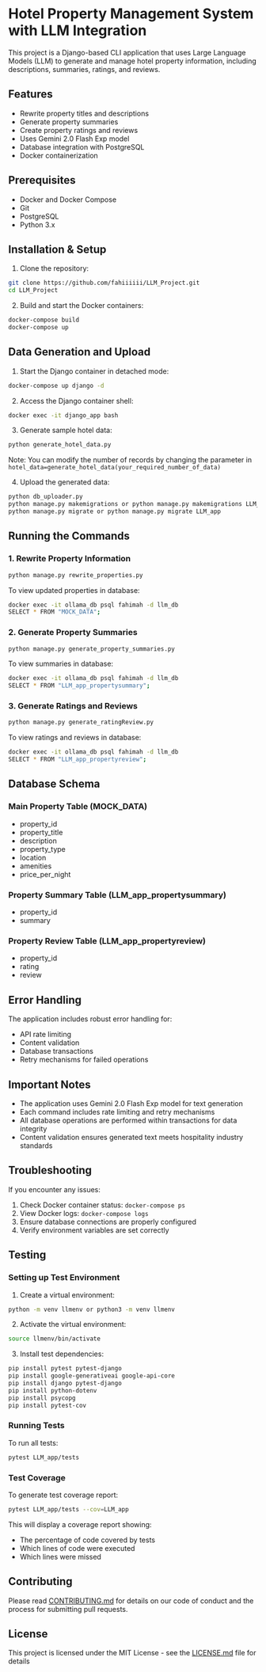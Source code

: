 # Hotel Property Management System with LLM Integration

This project is a Django-based CLI application that uses Large Language Models (LLM) to generate and manage hotel property information, including descriptions, summaries, ratings, and reviews.

## Features

- Rewrite property titles and descriptions
- Generate property summaries
- Create property ratings and reviews
- Uses Gemini 2.0 Flash Exp model
- Database integration with PostgreSQL
- Docker containerization

## Prerequisites

- Docker and Docker Compose
- Git
- PostgreSQL
- Python 3.x

## Installation & Setup

1. Clone the repository:
```bash
git clone https://github.com/fahiiiiii/LLM_Project.git
cd LLM_Project
```

2. Build and start the Docker containers:
```bash
docker-compose build
docker-compose up
```

## Data Generation and Upload

1. Start the Django container in detached mode:
```bash
docker-compose up django -d
```

2. Access the Django container shell:
```bash
docker exec -it django_app bash
```

3. Generate sample hotel data:
```bash
python generate_hotel_data.py
```
Note: You can modify the number of records by changing the parameter in `hotel_data=generate_hotel_data(your_required_number_of_data)`

4. Upload the generated data:
```bash
python db_uploader.py
python manage.py makemigrations or python manage.py makemigrations LLM_app
python manage.py migrate or python manage.py migrate LLM_app

```

## Running the Commands

### 1. Rewrite Property Information
```bash
python manage.py rewrite_properties.py
```

To view updated properties in database:
```bash
docker exec -it ollama_db psql fahimah -d llm_db
SELECT * FROM "MOCK_DATA";
```

### 2. Generate Property Summaries
```bash
python manage.py generate_property_summaries.py
```

To view summaries in database:
```bash
docker exec -it ollama_db psql fahimah -d llm_db
SELECT * FROM "LLM_app_propertysummary";
```

### 3. Generate Ratings and Reviews
```bash
python manage.py generate_ratingReview.py
```

To view ratings and reviews in database:
```bash
docker exec -it ollama_db psql fahimah -d llm_db
SELECT * FROM "LLM_app_propertyreview";
```

## Database Schema

### Main Property Table (MOCK_DATA)
- property_id
- property_title
- description
- property_type
- location
- amenities
- price_per_night

### Property Summary Table (LLM_app_propertysummary)
- property_id
- summary

### Property Review Table (LLM_app_propertyreview)
- property_id
- rating
- review

## Error Handling

The application includes robust error handling for:
- API rate limiting
- Content validation
- Database transactions
- Retry mechanisms for failed operations

## Important Notes

- The application uses Gemini 2.0 Flash Exp model for text generation
- Each command includes rate limiting and retry mechanisms
- All database operations are performed within transactions for data integrity
- Content validation ensures generated text meets hospitality industry standards

## Troubleshooting

If you encounter any issues:
1. Check Docker container status: `docker-compose ps`
2. View Docker logs: `docker-compose logs`
3. Ensure database connections are properly configured
4. Verify environment variables are set correctly



## Testing

### Setting up Test Environment

1. Create a virtual environment:
```bash
python -m venv llmenv or python3 -m venv llmenv 
```

2. Activate the virtual environment:
```bash
source llmenv/bin/activate
```

3. Install test dependencies:
```bash
pip install pytest pytest-django
pip install google-generativeai google-api-core
pip install django pytest-django
pip install python-dotenv
pip install psycopg
pip install pytest-cov
```

### Running Tests

To run all tests:
```bash
pytest LLM_app/tests
```

### Test Coverage

To generate test coverage report:
```bash
pytest LLM_app/tests --cov=LLM_app
```

This will display a coverage report showing:
- The percentage of code covered by tests
- Which lines of code were executed
- Which lines were missed


## Contributing

Please read [CONTRIBUTING.md](CONTRIBUTING.md) for details on our code of conduct and the process for submitting pull requests.

## License

This project is licensed under the MIT License - see the [LICENSE.md](LICENSE.md) file for details